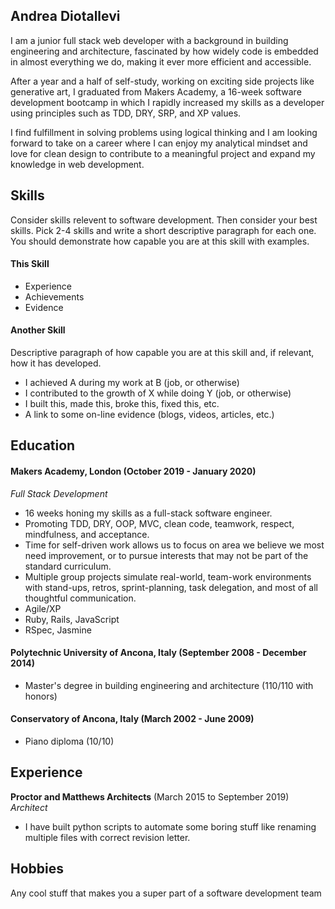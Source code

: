 ## Andrea Diotallevi

I am a junior full stack web developer with a background in building engineering and architecture, fascinated by how widely code is embedded in almost everything we do, making it ever more efficient and accessible.

After a year and a half of self-study, working on exciting side projects like generative art, I graduated from Makers Academy, a 16-week software development bootcamp in which I rapidly increased my skills as a developer using principles such as TDD, DRY, SRP, and XP values.

I find fulfillment in solving problems using logical thinking and I am looking forward to take on a career where I can enjoy my analytical mindset and love for clean design to contribute to a meaningful project and expand my knowledge in web development.

## Skills

Consider skills relevent to software development. Then consider your best skills. Pick 2-4 skills and write a short descriptive paragraph for each one. You should demonstrate how capable you are at this skill with examples.

#### This Skill

- Experience
- Achievements
- Evidence

#### Another Skill

Descriptive paragraph of how capable you are at this skill and, if relevant, how it has developed.

- I achieved A during my work at B (job, or otherwise)
- I contributed to the growth of X while doing Y (job, or otherwise)
- I built this, made this, broke this, fixed this, etc.
- A link to some on-line evidence (blogs, videos, articles, etc.)

## Education

#### Makers Academy, London (October 2019 - January 2020)

*Full Stack Development*  

- 16 weeks honing my skills as a full-stack software engineer.
- Promoting TDD, DRY, OOP, MVC, clean code, teamwork, respect, mindfulness, and acceptance.
- Time for self-driven work allows us to focus on area we believe we most need improvement, or to pursue interests that may not be part of the standard curriculum.
- Multiple group projects simulate real-world, team-work environments with stand-ups, retros, sprint-planning, task delegation, and most of all thoughtful communication.
- Agile/XP
- Ruby, Rails, JavaScript
- RSpec, Jasmine

#### Polytechnic University of Ancona, Italy (September 2008 - December 2014)

- Master's degree in building engineering and architecture (110/110 with honors)

#### Conservatory of Ancona, Italy (March 2002 - June 2009)

- Piano diploma (10/10)

## Experience

**Proctor and Matthews Architects** (March 2015 to September 2019)    
*Architect*  
- I have built python scripts to automate some boring stuff like renaming multiple files with correct revision letter.

## Hobbies

Any cool stuff that makes you a super part of a software development team
